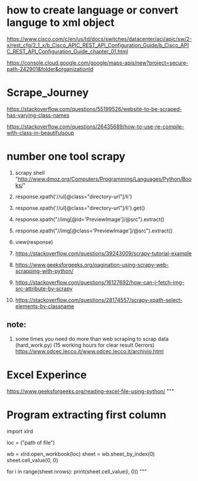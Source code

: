 # how to create language or convert languge to xml object
https://www.cisco.com/c/en/us/td/docs/switches/datacenter/aci/apic/sw/2-x/rest_cfg/2_1_x/b_Cisco_APIC_REST_API_Configuration_Guide/b_Cisco_APIC_REST_API_Configuration_Guide_chapter_01.html

https://console.cloud.google.com/google/maps-apis/new?project=secure-path-242901&folder&organizationId

# Scrape_Journey
https://stackoverflow.com/questions/55199526/website-to-be-scraped-has-varying-class-names


https://stackoverflow.com/questions/26435689/how-to-use-re-compile-with-class-in-beautifulsoup


# number one tool scrapy


1. scrapy shell "http://www.dmoz.org/Computers/Programming/Languages/Python/Books/"

2. response.xpath('//ul[@class="directory-url"]/li')
3. response.xpath('//ul[@class="directory-url"]/li').get()
4. response.xpath("//img[@id='PreviewImage']/@src").extract()
5. response.xpath("//img[@class='PreviewImage']/@src").extract()
6. view(response)






7.  https://stackoverflow.com/questions/39243009/scrapy-tutorial-example
8.  https://www.geeksforgeeks.org/pagination-using-scrapy-web-scrapping-with-python/
9.  https://stackoverflow.com/questions/16127692/how-can-i-fetch-img-src-attribute-by-scrapy
10. https://stackoverflow.com/questions/28174557/scrapy-xpath-select-elements-by-classname


## note:
1. some times you need do more than web scraping to scrap data (hard_work.py) (15 working hours for clear result 0errors)
https://www.odcec.lecco.it/www.odcec.lecco.it/archivio.html



#  Excel Experince

https://www.geeksforgeeks.org/reading-excel-file-using-python/
"""
# Program extracting first column
import xlrd

loc = ("path of file")

wb = xlrd.open_workbook(loc)
sheet = wb.sheet_by_index(0)
sheet.cell_value(0, 0)

for i in range(sheet.nrows):
	print(sheet.cell_value(i, 0))
"""
